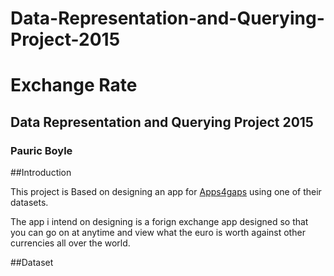 # Data-Representation-and-Querying-Project-2015

# Exchange Rate
## Data Representation and Querying Project 2015
### Pauric Boyle

##Introduction

This project is Based on designing an app for [Apps4gaps](http://apps4gaps.ie/) using one of their datasets. 

The app i intend on designing is a forign exchange app designed so that you can go on at anytime and view what the euro is worth against other currencies all over the world. 

##Dataset
